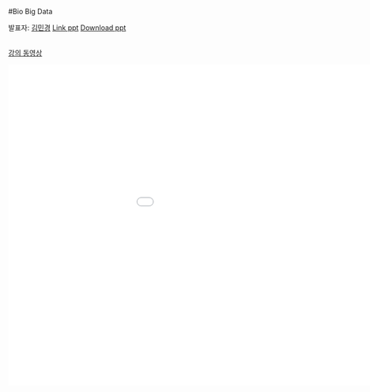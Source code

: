 #Bio Big Data


발표자: [김민경](https://www.facebook.com/mk.kim.904)
[Link ppt](https://docs.google.com/file/d/0B9e89I-4MR7jZUxFUTFHQi1tV3c)
[Download ppt](http://biopy.github.io/doc/part2/BioBigdata-1.0.pdf)
<br> <br>

[강의 동영상](http://www.youtube.com/channel/UClCglW1qWWYSaV7ESozld1w)

<iframe width="1120" height="650" src="//www.youtube.com/embed/XOxVLAbgPMA" frameborder="0" allowfullscreen></iframe>

[](http://www.youtube.com/watch?v=XOxVLAbgPMA&list=UUlCglW1qWWYSaV7ESozld1w)
[](http://www.youtube.com/watch?v=LdpI5d1hiuU&list=UUlCglW1qWWYSaV7ESozld1w)
[](http://www.youtube.com/watch?v=Sbu7ACS5nTs&list=UUlCglW1qWWYSaV7ESozld1w)
[](http://www.youtube.com/watch?v=MHbEgWqVo8s&list=UUlCglW1qWWYSaV7ESozld1w)
[](http://www.youtube.com/watch?v=Oo9YZ9iyIVE&list=UUlCglW1qWWYSaV7ESozld1w)
[](http://www.youtube.com/watch?v=iffFB99xxnM&list=UUlCglW1qWWYSaV7ESozld1w)





